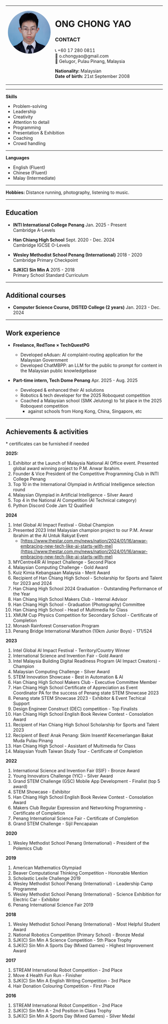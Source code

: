 <table border="0" style="width:100%;">
  <tr>
    <td width="30%" valign="top" align="center">
      <p align="center">
        <img src="OCY - Headshot (square).jpg" style="border-radius: 50%; alt="Chong Yao Ong">
      </p>
    </td>
    <td width="70%" valign="top">
      <h1>ONG CHONG YAO</h1>
      <h3>CONTACT</h3>
      <p>
        📞 +60 17 280 0811<br>
        📧 o.chongyao@gmail.com<br>
        📍 Gelugor, Pulau Pinang, Malaysia
      </p>
      <p>
        <strong>Nationality:</strong> Malaysian<br>
        <strong>Date of birth:</strong> 21st September 2008
      </p>
    </td>
  </tr>
</table>

---

**Skills**

* Problem-solving
* Leadership
* Creativity
* Attention to detail
* Programming
* Presentation & Exhibition
* Coaching
* Crowd handling

---

**Languages**

* English (Fluent)
* Chinese (Fluent)
* Malay (Intermediate)

---

**Hobbies:**
Distance running, photography, listening to music.

---

## Education

* **INTI International College Penang** Jan. 2025 - Present \
  Cambridge A-Levels

* **Han Chiang High School** Sept. 2020 - Dec. 2024 \
  Cambridge IGCSE O-Levels

* **Wesley Methodist School Penang (International)** 2018 - 2020 \
  Cambridge Primary Checkpoint

* **SJK(C) Sin Min A** 2015 - 2018 \
  Primary School Standard Curriculum

---

## Additional courses

* **Computer Science Course, DISTED College (2 years)** Jan. 2023 - Dec. 2024

---

## Work experience

* **Freelance, RedTone × TechQuestPG**
  - Developed eAduan: AI complaint-routing application for the Malaysian Government
  - Developed ChatMBPP: an LLM for the public to prompt for content in the Malaysian public knowledgebase

* **Part-time intern, Tech Dome Penang** Apr. 2025 - Aug. 2025
  - Developed & enhanced their AI solutions
  - Robotics & tech developer for the 2025 Roboquest competition
  - Coached a Malaysian school (SMK Jelutong) to 1st place in the 2025 Roboquest competition
    - against schools from Hong Kong, China, Singapore, etc

---

## Achievements & activities 
\* certificates can be furnished if needed

**2025:**

1. Exhibitor at the Launch of Malaysia National AI Office event. Presented global award winning project to P.M. Anwar Ibrahim.
2. Founder & Vice President of the Competitive Programming Club in INTI College Penang
3. Top 10 in the International Olympiad in Artificial Intelligence selection round
4. Malaysian Olympiad in Artificial Intelligence - Silver Award
5. Top 4 in the National AI Competition (AI Technical category)
6. Python Discord Code Jam 12 Qualified

**2024**

1. Intel Global AI Impact Festival - Global Champion
2. Presented 2023 Intel Malaysian champion project to our P.M. Anwar Ibrahim at the AI Untuk Rakyat Event
   * [https://www.thestar.com.my/news/nation/2024/01/16/anwar-embracing-new-tech-like-ai-starts-with-me](https://www.thestar.com.my/news/nation/2024/01/16/anwar-embracing-new-tech-like-ai-starts-with-me)
3. MYCentre4IR AI Impact Challenge - Second Place
4. Malaysian Computing Challenge - Gold Award
5. Kuiz Kimia Kebangsaan Malaysia - Merit Award
6. Recipient of Han Chiang High School - Scholarship for Sports and Talent for 2023 and 2024
7. Han Chiang High School 2024 Graduation - Outstanding Performance of the Year
8. Han Chiang High School Makers Club - Internal Advisor
9. Han Chiang High School - Graduation (Photography) Committee
10. Han Chiang High School - Head of Multimedia for Class
11. XMUM Cup Physics Competition for Secondary School - Certificate of Completion
12. Monash Rainforest Conservation Program
13. Penang Bridge International Marathon (10km Junior Boys) - 171/524

**2023**

1. Intel Global AI Impact Festival - Territory/Country Winner
2. International Science and Invention Fair - Gold Award
3. Intel Malaysia Building Digital Readiness Program (AI Impact Creators) - Champion
4. Malaysian Computing Challenge - Silver Award
5. STEM Innovation Showcase - Best in Automation & AI
6. Han Chiang High School Makers Club - Executive Committee Member
7. Han Chiang High School Certificate of Appreciation as Event Coordinator PA for the success of Penang state STEM Showcase 2023
8. Penang state STEM Showcase 2023 - Exhibitor & Event Techical Support
9. Design Engineer Construct (DEC) competition - Top Finalists
10. Han Chiang High School English Book Review Contest - Consolation Award
11. Recipient of Han Chiang High School Scholarship for Sports and Talent 2023
12. Recipient of Best! Anak Penang: Skim Insentif Kecemerlangan Bakat Muda Pulau Pinang
13. Han Chiang High School - Assistant of Multimedia for Class
14. Malaysian Youth Taiwan Study Tour - Certificate of Completion

**2022**

1. International Science and Invention Fair (ISIF) - Bronze Award
2. Young Innovators Challenge (YIC) - Silver Award
3. Grand STEM Challenge (GSC) Mobile App Development - Finalist (top 5 award)
4. STEM Showcase - Exhibitor
5. Han Chiang High School English Book Review Contest - Consolation Award
6. Makers Club Regular Expression and Networking Programming - Certificate of Completion
7. Penang International Science Fair - Certificate of Completion
8. Grand STEM Challenge - Sijil Pencapaian

**2020**

1. Wesley Methodist School Penang (International) - President of the Polemics Club

**2019**

1. American Mathematics Olympiad
2. Beaver Computational Thinking Competition - Honorable Mention
3. Scholastic Lexile Challenge 2019
4. Wesley Methodist School Penang (International) - Leadership Camp Programme
5. Wesley Methodist School Penang (International) - Science Exhibition for Electric Car - Exhibitor
6. Penang International Science Fair 2019

**2018**

1. Wesley Methodist School Penang (International) - Most Helpful Student Award
2. National Robotics Competition (Primary School) - Bronze Medal
3. SJK(C) Sin Min A Science Competition - 5th Place Trophy
4. SJK(C) Sin Min A Sports Day (Mixed Games) - Highest Improvement Award

**2017**

1. STREAM International Robot Competition - 2nd Place
2. Move 4 Health Fun Run - Finisher
3. SJK(C) Sin Min A English Writing Competition - 3rd Place
4. Hair Donation Colouring Competition - First Place

**2016**

1. STREAM International Robot Competition - 2nd Place
2. SJK(C) Sin Min A - 2nd Position in Class Trophy
3. SJK(C) Sin Min A Sports Day (Mixed Games) - Silver Medal